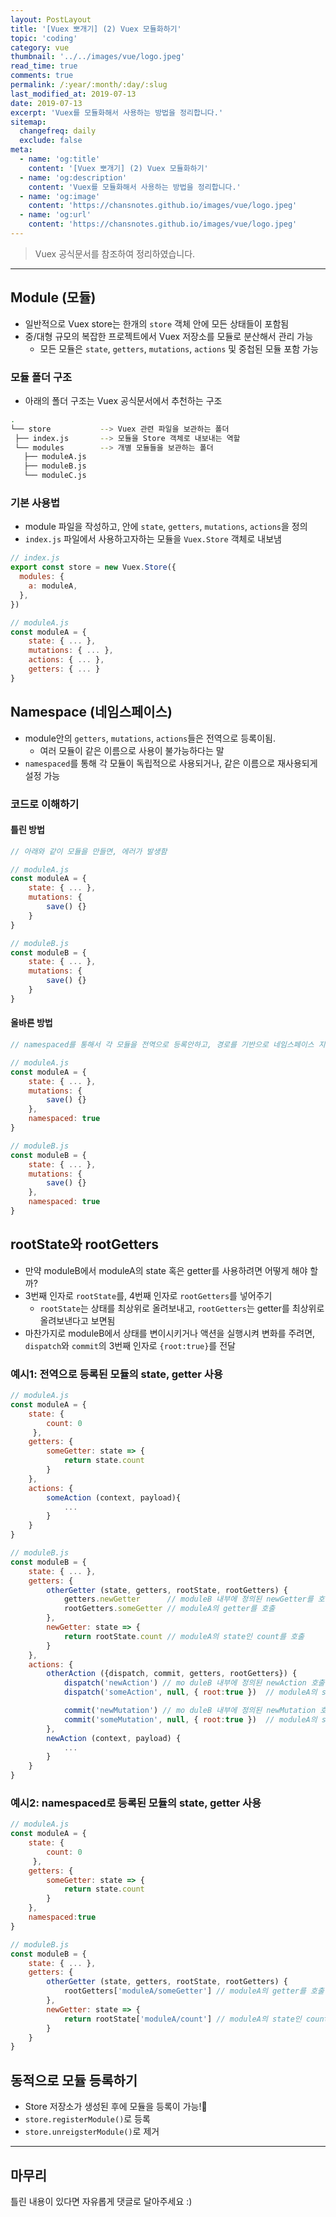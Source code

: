 ```yaml
---
layout: PostLayout
title: '[Vuex 뽀개기] (2) Vuex 모듈화하기'
topic: 'coding'
category: vue
thumbnail: '../../images/vue/logo.jpeg'
read_time: true
comments: true
permalink: /:year/:month/:day/:slug
last_modified_at: 2019-07-13
date: 2019-07-13
excerpt: 'Vuex를 모듈화해서 사용하는 방법을 정리합니다.'
sitemap:
  changefreq: daily
  exclude: false
meta:
  - name: 'og:title'
    content: '[Vuex 뽀개기] (2) Vuex 모듈화하기'
  - name: 'og:description'
    content: 'Vuex를 모듈화해서 사용하는 방법을 정리합니다.'
  - name: 'og:image'
    content: 'https://chansnotes.github.io/images/vue/logo.jpeg'
  - name: 'og:url'
    content: 'https://chansnotes.github.io/images/vue/logo.jpeg'
---
```


> Vuex 공식문서를 참조하여 정리하였습니다.

---

## Module (모듈)

- 일반적으로 Vuex store는 한개의 `store` 객체 안에 모든 상태들이 포함됨
- 중/대형 규모의 복잡한 프로젝트에서 Vuex 저장소를 모듈로 분산해서 관리 가능
  - 모든 모듈은 `state`, `getters`, `mutations`, `actions` 및 중첩된 모듈 포함 가능

### 모듈 폴더 구조

- 아래의 폴더 구조는 Vuex 공식문서에서 추천하는 구조

```bash
.
└── store           --> Vuex 관련 파일을 보관하는 폴더
 ├── index.js       --> 모듈을 Store 객체로 내보내는 역할
 └── modules        --> 개별 모듈들을 보관하는 폴더
   ├── moduleA.js
   ├── moduleB.js
   └── moduleC.js
```

### 기본 사용법

- module 파일을 작성하고, 안에 `state`, `getters`, `mutations`, `actions`을 정의
- `index.js` 파일에서 사용하고자하는 모듈을 `Vuex.Store` 객체로 내보냄

```js
// index.js
export const store = new Vuex.Store({
  modules: {
    a: moduleA,
  },
})
```

```js
// moduleA.js
const moduleA = {
    state: { ... },
    mutations: { ... },
    actions: { ... },
    getters: { ... }
}

```

## Namespace (네임스페이스)

- module안의 `getters`, `mutations`, `actions`들은 전역으로 등록이됨.
  - 여러 모듈이 같은 이름으로 사용이 불가능하다는 말
- `namespaced`를 통해 각 모듈이 독립적으로 사용되거나, 같은 이름으로 재사용되게 설정 가능

### 코드로 이해하기

#### 틀린 방법

```js
// 아래와 같이 모듈을 만들면, 에러가 발생함

// moduleA.js
const moduleA = {
    state: { ... },
    mutations: {
        save() {}
    }
}

// moduleB.js
const moduleB = {
    state: { ... },
    mutations: {
        save() {}
    }
}
```

#### 올바른 방법

```js
// namespaced를 통해서 각 모듈을 전역으로 등록안하고, 경로를 기반으로 네임스페이스 지정

// moduleA.js
const moduleA = {
    state: { ... },
    mutations: {
        save() {}
    },
    namespaced: true
}

// moduleB.js
const moduleB = {
    state: { ... },
    mutations: {
        save() {}
    },
    namespaced: true
}
```

## rootState와 rootGetters

- 만약 moduleB에서 moduleA의 state 혹은 getter를 사용하려면 어떻게 해야 할까?
- 3번째 인자로 `rootState`를, 4번째 인자로 `rootGetters`를 넣어주기
  - `rootState`는 상태를 최상위로 올려보내고, `rootGetters`는 getter를 최상위로 올려보낸다고 보면됨
- 마찬가지로 moduleB에서 상태를 변이시키거나 액션을 실행시켜 변화를 주려면, `dispatch`와 `commit`의 3번째 인자로 `{root:true}`를 전달

### 예시1: 전역으로 등록된 모듈의 state, getter 사용

```js
// moduleA.js
const moduleA = {
    state: {
        count: 0
     },
    getters: {
        someGetter: state => {
            return state.count
        }
    },
    actions: {
        someAction (context, payload){
            ...
        }
    }
}

// moduleB.js
const moduleB = {
    state: { ... },
    getters: {
        otherGetter (state, getters, rootState, rootGetters) {
            getters.newGetter      // moduleB 내부에 정의된 newGetter를 호출
            rootGetters.someGetter // moduleA의 getter를 호출
        },
        newGetter: state => {
            return rootState.count // moduleA의 state인 count를 호출
        }
    },
    actions: {
        otherAction ({dispatch, commit, getters, rootGetters}) {
            dispatch('newAction') // mo duleB 내부에 정의된 newAction 호출
            dispatch('someAction', null, { root:true })  // moduleA의 someAction 호출

            commit('newMutation') // mo duleB 내부에 정의된 newMutation 호출
            commit('someMutation', null, { root:true })  // moduleA의 someMutation 호출
        },
        newAction (context, payload) {
            ...
        }
    }
}
```

### 예시2: namespaced로 등록된 모듈의 state, getter 사용

```js
// moduleA.js
const moduleA = {
    state: {
        count: 0
     },
    getters: {
        someGetter: state => {
            return state.count
        }
    },
    namespaced:true
}

// moduleB.js
const moduleB = {
    state: { ... },
    getters: {
        otherGetter (state, getters, rootState, rootGetters) {
            rootGetters['moduleA/someGetter'] // moduleA의 getter를 호출
        },
        newGetter: state => {
            return rootState['moduleA/count'] // moduleA의 state인 count를 호출
        }
    }
}
```

## 동적으로 모듈 등록하기

- Store 저장소가 생성된 후에 모듈을 등록이 가능!
- `store.registerModule()`로 등록
- `store.unreigsterModule()`로 제거

---

## 마무리

틀린 내용이 있다면 자유롭게 댓글로 달아주세요 :)
